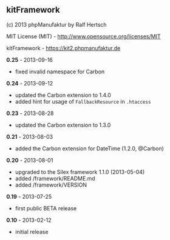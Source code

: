 ## kitFramework

(c) 2013 phpManufaktur by Ralf Hertsch

MIT License (MIT) - <http://www.opensource.org/licenses/MIT>

kitFramework - <https://kit2.phpmanufaktur.de>

**0.25** - 2013-09-16

* fixed invalid namespace for Carbon 

**0.24** - 2013-09-12

* updated the Carbon extension to 1.4.0
* added hint for usage of `FallbackResource` in `.htaccess`

**0.23** - 2013-08-28

* updated the Carbon extension to 1.3.0

**0.21** - 2013-08-03

* added the Carbon extension for DateTime (1.2.0, @Carbon)

**0.20** - 2013-08-01

* upgraded to the Silex framework 1.1.0 (2013-05-04)
* added /framework/README.md
* added /framework/VERSION

**0.19** - 2013-07-25

* first public BETA release

**0.10** - 2013-02-12

* initial release